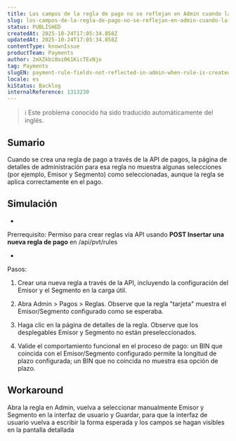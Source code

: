 ```yaml
---
title: Los campos de la regla de pago no se reflejan en Admin cuando la regla se crea a través de API
slug: los-campos-de-la-regla-de-pago-no-se-reflejan-en-admin-cuando-la-regla-se-crea-a-traves-de-api
status: PUBLISHED
createdAt: 2025-10-24T17:05:34.858Z
updatedAt: 2025-10-24T17:05:34.858Z
contentType: knownIssue
productTeam: Payments
author: 2mXZkbi0oi061KicTExNjo
tag: Payments
slugEN: payment-rule-fields-not-reflected-in-admin-when-rule-is-created-via-api
locale: es
kiStatus: Backlog
internalReference: 1313230
---
```


>ℹ️ Este problema conocido ha sido traducido automáticamente del inglés.

## Sumario


Cuando se crea una regla de pago a través de la API de pagos, la página de detalles de administración para esa regla no muestra algunas selecciones (por ejemplo, Emisor y Segmento) como seleccionadas, aunque la regla se aplica correctamente en el pago.

## Simulación



-

Prerrequisito: Permiso para crear reglas vía API usando **POST Insertar una nueva regla de pago** en /api/pvt/rules



-

Pasos:



1) Crear una nueva regla a través de la API, incluyendo la configuración del Emisor y el Segmento en la carga útil.



2) Abra Admin > Pagos > Reglas. Observe que la regla "tarjeta" muestra el Emisor/Segmento configurado como se esperaba.



3) Haga clic en la página de detalles de la regla. Observe que los desplegables Emisor y Segmento no están preseleccionados.



4) Valide el comportamiento funcional en el proceso de pago: un BIN que coincida con el Emisor/Segmento configurado permite la longitud de plazo configurada; un BIN que no coincida no muestra esa opción de plazo.


## Workaround


Abra la regla en Admin, vuelva a seleccionar manualmente Emisor y Segmento en la interfaz de usuario y Guardar, para que la interfaz de usuario vuelva a escribir la forma esperada y los campos se hagan visibles en la pantalla detallada



